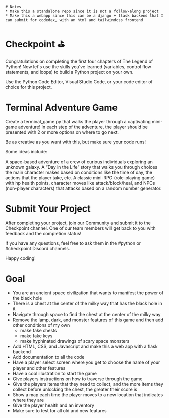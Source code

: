 ```
# Notes
* Make this a standalone repo since it is not a follow-along project
* Make this a webapp since this can be a django + flask backend that I can submit for codedex, with an html and tailwindcss frontend
```

# Checkpoint ⛳️

Congratulations on completing the first four chapters of The Legend of Python! Now let's use the skills you've learned (variables, control flow statements, and loops) to build a Python project on your own.

Use the Python Code Editor, Visual Studio Code, or your code editor of choice for this project.

# Terminal Adventure Game

Create a terminal_game.py that walks the player through a captivating mini-game adventure! In each step of the adventure, the player should be presented with 2 or more options on where to go next.

Be as creative as you want with this, but make sure your code runs!

Some ideas include:

A space-based adventure of a crew of curious individuals exploring an unknown galaxy.
A “Day in the Life” story that walks you through choices the main character makes based on conditions like the time of day, the actions that the player take, etc.
A classic mini-RPG (role-playing game) with hp health points, character moves like attack/block/heal, and NPCs (non-player characters) that attacks based on a random number generator.

# Submit Your Project

After completing your project, join our Community and submit it to the Checkpoint channel. One of our team members will get back to you with feedback and the completion status!

If you have any questions, feel free to ask them in the #python or #checkpoint Discord channels.

Happy coding!

# Goal

- You are an ancient space civilization that wants to manifest the power of the black hole
- There is a chest at the center of the milky way that has the black hole in it
- Navigate through space to find the chest at the center of the milky way
- Remove the lamp, dark, and monster features of this game and then add other conditions of my own
  - make fake chests
  - make fake keys
  - make hyphinated drawings of scary space monsters
- Add HTML, CSS, and Javascript and make this a web app with a flask backend
- Add documentation to all the code
- Have a player select screen where you get to choose the name of your player and other features
- Have a cool illustration to start the game
- Give players instructions on how to traverse through the game
- Give the players items that they need to collect, and the more items they collect before unlocking the chest, the greater their score is
- Show a map each time the player moves to a new location that indicates where they are
- Give the player health and an inventory
- Make sure to test for all old and new features
